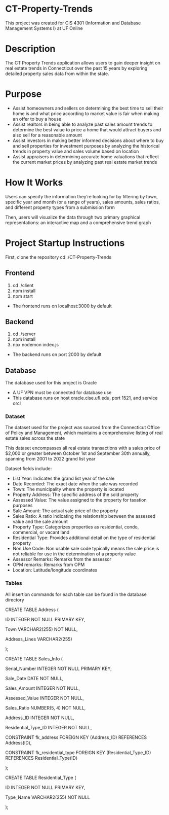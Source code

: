 # CT-Property-Trends
This project was created for CIS 4301 (Information and Database Management Systems I) at UF Online
# Description
The CT Property Trends application allows users to gain deeper insight on real estate trends in Connecticut over the past 15 years by exploring detailed property sales data from within the state. 

# Purpose 
* Assist homeowners and sellers on determining the best time to sell their home is and what price according to market value is fair when making an offer to buy a house
* Assist realtors in being able to  analyze past sales amount trends to determine the best value to price a home that would attract buyers and also sell for a reasonable amount
* Assist investors in making  better informed decisions about where to buy and sell properties for investment purposes by analyzing the historical trends in property value and sales volume based on location
* Assist appraisers in determining accurate home valuations that reflect the current market prices by analyzing past real estate market trends

# How It Works
Users can specify the information they’re looking for by filtering by town, specific year and month (or a range of years), sales amounts, sales ratios, and different property types from a submission form

Then, users will visualize the data through two primary graphical representations: an interactive map and a comprehensive trend graph

# Project Startup Instructions
First, clone the repository
cd ./CT-Property-Trends

## Frontend
1. cd ./client
2. npm install
3. npm start 
- The frontend runs on localhost:3000 by default

## Backend
1. cd ./server 
2. npm install
3. npx nodemon index.js
- The backend runs on port 2000 by default

## Database
The database used for this project is Oracle
- A UF VPN must be connected for database use
- This database runs on host oracle.cise.ufl.edu, port 1521, and service orcl
### Dataset
The dataset used for the project was sourced from the Connecticut Office of Policy and Management, which maintains a comprehensive listing of real estate sales across the state

This dataset encompasses all real estate transactions with a sales price of $2,000 or greater between October 1st and September 30th annually, spanning from 2001 to 2022 grand list year

Dataset fields include:
* List Year: Indicates the grand list year of the sale
* Date Recorded: The exact date when the sale was recorded
* Town: The municipality where the property is located
* Property Address: The specific address of the sold property
* Assessed Value: The value assigned to the property for taxation purposes
* Sale Amount: The actual sale price of the property
* Sales Ratio: A ratio indicating the relationship between the assessed value and the sale amount
* Property Type: Categorizes properties as residential, condo, commercial, or vacant land
* Residential Type: Provides additional detail on the type of residential property
* Non Use Code: Non usable sale code typically means the sale price is not reliable for use in the determination of a property value
* Assessor Remarks: Remarks from the assessor
* OPM remarks: Remarks from OPM
* Location: Latitude/longitude coordinates


### Tables
All insertion commands for each table can be found in the database directory

CREATE TABLE Address (

ID INTEGER NOT NULL PRIMARY KEY,

Town VARCHAR2(255) NOT NULL,

Address_Lines VARCHAR2(255)

);


CREATE TABLE Sales_Info (

Serial_Number INTEGER NOT NULL PRIMARY KEY,

Sale_Date DATE NOT NULL,

Sales_Amount INTEGER NOT NULL,

Assessed_Value INTEGER NOT NULL,

Sales_Ratio NUMBER(5, 4) NOT NULL,

Address_ID INTEGER NOT NULL,

Residential_Type_ID INTEGER NOT NULL,

CONSTRAINT fk_address FOREIGN KEY (Address_ID) REFERENCES Address(ID),

CONSTRAINT fk_residential_type FOREIGN KEY (Residential_Type_ID) REFERENCES Residential_Type(ID)

);


CREATE TABLE Residential_Type (

ID INTEGER NOT NULL PRIMARY KEY,

Type_Name VARCHAR2(255) NOT NULL

);


